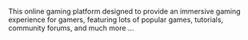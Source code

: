 This online gaming platform designed to provide an immersive gaming experience for gamers, featuring lots of popular games, tutorials, community forums, and much more ...
